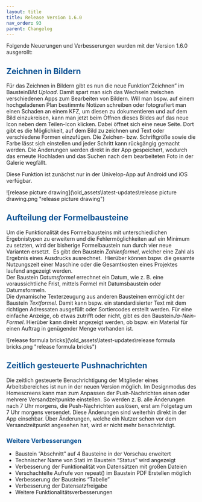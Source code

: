 ```yaml
---
layout: title
title: Release Version 1.6.0
nav_order: 93
parent: Changelog
---
```


Folgende Neuerungen und Verbesserungen wurden mit der Version 1.6.0 ausgerollt:

## <span style="color:#0b5394">**Zeichnen in Bildern**</span>

Für das Zeichnen in Bildern gibt es nun die neue Funktion“Zeichnen” im Baustein*Bild Upload*. Damit spart man sich das Wechseln zwischen verschiedenen Apps zum Bearbeiten von Bildern. Will man bspw. auf einem hochgeladenen Plan bestimmte Notizen schreiben oder fotografiert man einen Schaden an einem KFZ, um diesen zu dokumentieren und auf dem Bild einzukreisen, kann man jetzt beim Öffnen dieses Bildes auf das neue Icon neben dem Teilen-Icon klicken. Dabei öffnet sich eine neue Seite. Dort gibt es die Möglichkeit, auf dem Bild zu zeichnen und Text oder verschiedene Formen einzufügen. Die Zeichen- bzw. Schriftgröße sowie die Farbe lässt sich einstellen und jeder Schritt kann rückgängig gemacht werden. Die Änderungen werden direkt in der App gespeichert, wodurch das erneute Hochladen und das Suchen nach dem bearbeiteten Foto in der Galerie wegfällt.

Diese Funktion ist zunächst nur in der Univelop-App auf Android und iOS verfügbar.

![release picture drawing](\old_assets\latest-updates\release picture drawing.png "release picture drawing")

## <span style="color:#0b5394">**Aufteilung der Formelbausteine**</span>

Um die Funktionalität des Formelbausteins mit unterschiedlichen Ergebnistypen zu erweitern und die Fehlermöglichkeiten auf ein Minimum zu setzten, wird der bisherige Formelbaustein nun durch vier neue Varianten ersetzt. 
Es gibt den Baustein _Zahlenformel_, welcher eine Zahl als Ergebnis eines Ausdrucks ausrechnet. 
Hierüber können bspw. die gesamte Nutzungszeit einer Maschine oder die Gesamtkosten eines Projektes laufend angezeigt werden.  
Der Baustein _Datumsformel_ errechnet ein Datum, wie z. B. eine voraussichtliche Frist, mittels Formel mit Datumsbaustein oder Datumsformeln.  
Die dynamische Texterzeugung aus anderen Bausteinen ermöglicht der Baustein _Textformel_. Damit kann bspw. ein standardisierter Text mit dem richtigen Adressaten ausgefüllt oder Sortiercodes erstellt werden.
Für eine einfache Anzeige, ob etwas zutrifft oder nicht, gibt es den Baustein*Ja-Nein-Formel*. Hierüber kann direkt angezeigt werden, ob bspw. ein Material für einen Auftrag in genügender Menge vorhanden ist.

![release formula bricks](\old_assets\latest-updates\release formula bricks.png "release formula bricks")

## <span style="color:#0b5394">**Zeitlich gesteuerte Pushnachrichten**</span>

Die zeitlich gesteuerte Benachrichtigung der Mitglieder eines Arbeitsbereiches ist nun in der neuen Version möglich. Im Designmodus des Homescreens kann man zum Anpassen der Push-Nachrichten einen oder mehrere Versandzeitpunkte einstellen. So werden z. B. alle Änderungen nach 7 Uhr morgens, die Push-Nachrichten auslösen, erst am Folgetag um 7 Uhr morgens versendet. Diese Änderungen sind weiterhin direkt in der App einsehbar. Über Änderungen, welche ein Nutzer schon vor dem Versandzeitpunkt angesehen hat, wird er nicht mehr benachrichtigt.

### <span style="color:#0b5394">**Weitere Verbesserungen**</span>

-   Baustein “Abschnitt” auf 4 Bausteine in der Vorschau erweitert
-   Technischer Name von Stati im Baustein “Status” wird angezeigt
-   Verbesserung der Funktionalität von Datensätzen mit großen Dateien
-   Verschachtelte Aufrufe von repeat() im Baustein PDF Erstellen möglich
-   Verbesserung der Bausteins “Tabelle”
-   Verbesserung der Datensatzfreigabe
-   Weitere Funktionalitätsverbesserungen
